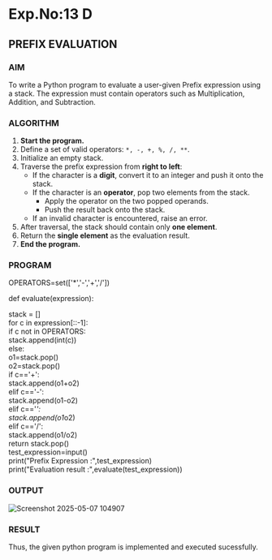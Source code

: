 # Exp.No:13 D 
## PREFIX EVALUATION


### AIM  
To write a Python program to evaluate a user-given Prefix expression using a stack. The expression must contain operators such as Multiplication, Addition, and Subtraction.



### ALGORITHM

1. **Start the program.**
2. Define a set of valid operators: `*, -, +, %, /, **`.
3. Initialize an empty stack.
4. Traverse the prefix expression from **right to left**:
   - If the character is a **digit**, convert it to an integer and push it onto the stack.
   - If the character is an **operator**, pop two elements from the stack.
     - Apply the operator on the two popped operands.
     - Push the result back onto the stack.
   - If an invalid character is encountered, raise an error.
5. After traversal, the stack should contain only **one element**.
6. Return the **single element** as the evaluation result.
7. **End the program.**



### PROGRAM

OPERATORS=set(['*','-','+','/'])  <br />

def evaluate(expression): <br />

 stack = [] <br />
    for c in expression[::-1]: <br />
        if c not in OPERATORS: <br />
            stack.append(int(c)) <br />
        else: <br />
            o1=stack.pop()  <br />
            o2=stack.pop()  <br />
        if c=='+':  <br />
            stack.append(o1+o2)  <br />
        elif c=='-':  <br />
            stack.append(o1-o2)  <br />
        elif c=='*':  <br />
            stack.append(o1*o2)  <br />
        elif c=='/':  <br />
            stack.append(o1/o2)  <br />
    return stack.pop()  <br />
test_expression=input()  <br />
print("Prefix Expression :",test_expression)  <br />
print("Evaluation result :",evaluate(test_expression))  <br />


### OUTPUT

 ![Screenshot 2025-05-07 104907](https://github.com/user-attachments/assets/c94ece2b-4943-4167-b56a-43b7e10c8d61)



### RESULT
Thus, the given python program is implemented and executed sucessfully.

